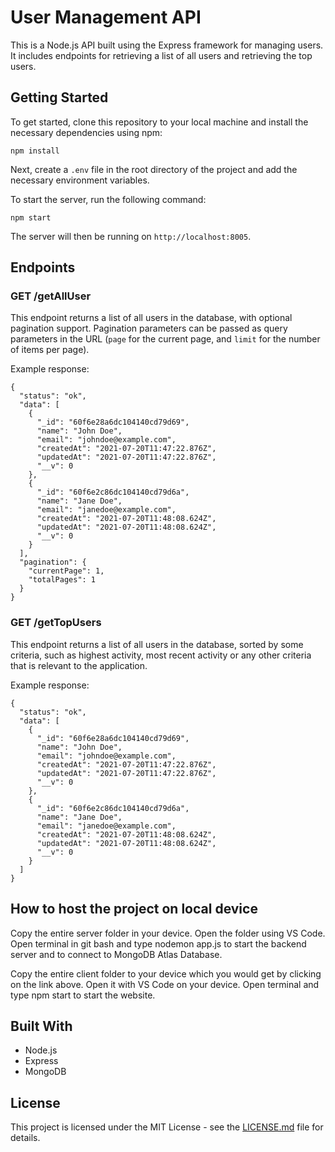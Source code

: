 # User Management API

This is a Node.js API built using the Express framework for managing users. It includes endpoints for retrieving a list of all users and retrieving the top users.

## Getting Started

To get started, clone this repository to your local machine and install the necessary dependencies using npm:

```
npm install
```

Next, create a `.env` file in the root directory of the project and add the necessary environment variables.

To start the server, run the following command:

```
npm start
```

The server will then be running on `http://localhost:8005`.

## Endpoints

### GET /getAllUser

This endpoint returns a list of all users in the database, with optional pagination support. Pagination parameters can be passed as query parameters in the URL (`page` for the current page, and `limit` for the number of items per page).

Example response:
```
{
  "status": "ok",
  "data": [
    {
      "_id": "60f6e28a6dc104140cd79d69",
      "name": "John Doe",
      "email": "johndoe@example.com",
      "createdAt": "2021-07-20T11:47:22.876Z",
      "updatedAt": "2021-07-20T11:47:22.876Z",
      "__v": 0
    },
    {
      "_id": "60f6e2c86dc104140cd79d6a",
      "name": "Jane Doe",
      "email": "janedoe@example.com",
      "createdAt": "2021-07-20T11:48:08.624Z",
      "updatedAt": "2021-07-20T11:48:08.624Z",
      "__v": 0
    }
  ],
  "pagination": {
    "currentPage": 1,
    "totalPages": 1
  }
}
```

### GET /getTopUsers

This endpoint returns a list of all users in the database, sorted by some criteria, such as highest activity, most recent activity or any other criteria that is relevant to the application.

Example response:
```
{
  "status": "ok",
  "data": [
    {
      "_id": "60f6e28a6dc104140cd79d69",
      "name": "John Doe",
      "email": "johndoe@example.com",
      "createdAt": "2021-07-20T11:47:22.876Z",
      "updatedAt": "2021-07-20T11:47:22.876Z",
      "__v": 0
    },
    {
      "_id": "60f6e2c86dc104140cd79d6a",
      "name": "Jane Doe",
      "email": "janedoe@example.com",
      "createdAt": "2021-07-20T11:48:08.624Z",
      "updatedAt": "2021-07-20T11:48:08.624Z",
      "__v": 0
    }
  ]
}
```


## How to host the project on local device

Copy the entire server folder in your device.
Open the folder using VS Code.
Open terminal in git bash and type nodemon app.js to start the backend server and to connect to MongoDB Atlas Database.

Copy the entire client folder to your device which you would get by clicking on the link above.
Open it with VS Code on your device.
Open terminal and type npm start to start the website.

## Built With

- Node.js
- Express
- MongoDB

## License

This project is licensed under the MIT License - see the [LICENSE.md](LICENSE.md) file for details.
```
